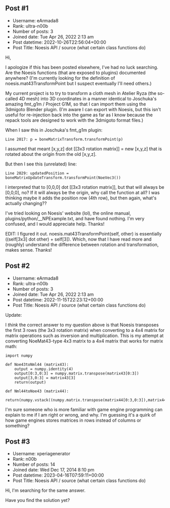 ## Post #1
- Username: eArmada8
- Rank: ultra-n00b
- Number of posts: 3
- Joined date: Tue Apr 26, 2022 2:13 am
- Post datetime: 2022-10-26T22:56:04+00:00
- Post Title: Noesis API / source (what certain class functions do)

Hi,

I apologize if this has been posted elsewhere, I've had no luck searching.  Are the Noesis functions (that are exposed to plugins) documented anywhere?  (I'm currently looking for the definition of noesis.mat43TransformPoint but I suspect eventually I'll need others.)

My current project is to try to transform a cloth mesh in Atelier Ryza (the so-called 4D mesh) into 3D coordinates in a manner identical to Joschuka's amazing fmt_g1m / Project G1M, so that I can import them using the 3dmigoto Blender plugin.  (I'm aware I can export with Noesis, but this isn't useful for re-injection back into the game as far as I know because the repack tools are designed to work with the 3dmigoto format files.)

When I saw this in Joschuka's fmt_g1m plugin:

```
Line 2017: p = boneMatrixTransform.transformPoint(p)
```

I assumed that meant [x,y,z] dot [[3x3 rotation matrix]] = new [x,y,z] that is rotated about the origin from the old [x,y,z].

But then I see this (unrelated) line:

```
Line 2029: updatedPosition = boneMatrixUpdateTransform.transformPoint(NoeVec3())
```

I interpreted that to [0,0,0] dot [[3x3 rotation matrix]], but that will always be [0,0,0], no?  If it will always be the origin, why call the function at all?  I was thinking maybe it adds the position row (4th row), but then again, what's actually changing??

I've tried looking on Noesis' website (lol), the online manual, plugins/python/__NPExample.txt, and have found nothing.  I'm very confused, and I would appreciate help.  Thanks!

EDIT: I figured it out.  noesis.mat43TransformPoint(self, other) is essentially ((self[3x3] dot other) + self[3]).  Which, now that I have read more and (roughly) understand the difference between rotation and transformation, makes sense.  Thanks!
## Post #2
- Username: eArmada8
- Rank: ultra-n00b
- Number of posts: 3
- Joined date: Tue Apr 26, 2022 2:13 am
- Post datetime: 2022-11-15T22:23:12+00:00
- Post Title: Noesis API / source (what certain class functions do)

Update:

I *think* the correct answer to my question above is that Noesis transposes the first 3 rows (the 3x3 rotation matrix) when converting to a 4x4 matrix for matrix operations such as inversion and multiplication.  This is my attempt at converting NoeMat43-type 4x3 matrix to a 4x4 matrix that works for matrix math:

```
import numpy

def Noe43toNml44 (matrix43):
    output = numpy.identity(4)
    output[0:3,0:3] = numpy.matrix.transpose(matrix43[0:3])
    output[3,0:3] = matrix43[3]
    return(output)

def Nml44toNoe43 (matrix44):
    return(numpy.vstack((numpy.matrix.transpose(matrix44[0:3,0:3]),matrix44[3,0:3])))

```


I'm sure someone who is more familiar with game engine programming can explain to me if I am right or wrong, and why.  I'm guessing it's a quirk of how game engines stores matrices in rows instead of columns or something?
## Post #3
- Username: xperiagenerator
- Rank: n00b
- Number of posts: 14
- Joined date: Wed Dec 17, 2014 8:10 pm
- Post datetime: 2023-04-16T07:59:11+00:00
- Post Title: Noesis API / source (what certain class functions do)

Hi,
I'm searching for the same answer.

Have you find the solution yet?
